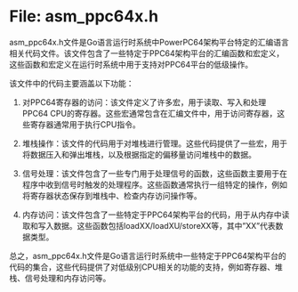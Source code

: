 # File: asm_ppc64x.h

asm_ppc64x.h文件是Go语言运行时系统中PowerPC64架构平台特定的汇编语言相关代码文件。该文件包含了一些特定于PPC64架构平台的汇编函数和宏定义，这些函数和宏定义在运行时系统中用于支持对PPC64平台的低级操作。

该文件中的代码主要涵盖以下功能：

1. 对PPC64寄存器的访问：该文件定义了许多宏，用于读取、写入和处理PPC64 CPU的寄存器。这些宏通常包含在汇编文件中，用于访问寄存器，这些寄存器通常用于执行CPU指令。

2. 堆栈操作：该文件的代码用于对堆栈进行管理。这些代码提供了一些宏，用于将数据压入和弹出堆栈，以及根据指定的偏移量访问堆栈中的数据。

3. 信号处理：该文件包含了一些专门用于处理信号的函数，这些函数主要用于在程序中收到信号时触发的处理程序。这些函数通常执行一组特定的操作，例如将寄存器状态保存到堆栈中、检查内存访问操作等。

4. 内存访问：该文件包含了一些特定于PPC64架构平台的代码，用于从内存中读取和写入数据。这些函数包括loadXX/loadXU/storeXX等，其中”XX”代表数据类型。

总之，asm_ppc64x.h文件是Go语言运行时系统中一些特定于PPC64架构平台的代码的集合，这些代码提供了对低级别CPU相关的功能的支持，例如寄存器、堆栈、信号处理和内存访问等。


